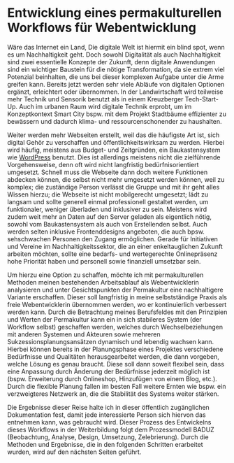 # Entwicklung eines permakulturellen Workflows für Webentwicklung

Wäre das Internet ein Land, <c-external-link url="https://www.sustainablewebmanifesto.com/" label="wäre es der 7. grösste CO2-Produzent."/> Die digitale Welt ist hiermit ein blind spot, wenn es um Nachhaltigkeit geht. Doch sowohl Digitalität als auch Nachhaltigkeit sind zwei essentielle Konzepte der Zukunft, denn digitale Anwendungen sind ein wichtiger Baustein für die nötige Transformation, da sie extrem viel Potenzial beinhalten, die uns bei dieser komplexen Aufgabe unter die Arme greifen kann. Bereits jetzt werden sehr viele Abläufe von digitalen Optionen ergänzt, erleichtert oder übernommen. In der Landwirtschaft wird teilweise mehr Technik und Sensorik benutzt als in einem Kreuzberger Tech-Start-Up. Auch im urbanen Raum wird digitale Technik erprobt, um im Konzeptkontext Smart City bspw. mit dem Projekt <c-external-link url="https://www.giessdenkiez.de/" label="Giess den Kiez"/> Stadtbäume effizienter zu bewässern und dadurch klima- und ressourcenschonender zu haushalten.

Weiter werden mehr Webseiten erstellt, weil das die häufigste Art ist, sich digital Gehör zu verschaffen und öffentlichkeitswirksam zu werden. Hierbei wird häufig, meistens aus Budget- und Zeitgründen, ein Baukastensystem wie [WordPress](https://wordpress.com/) benutzt. Dies ist allerdings meistens nicht die zielführende Vorgehensweise, denn oft wird nicht langfristig bedürfnisorientiert umgesetzt. Schnell muss die Webseite dann doch weitere Funktionen abdecken können, die selbst nicht mehr umgesetzt werden können, weil zu komplex; die zuständige Person verlässt die Gruppe und mit ihr geht alles Wissen hierzu; die Webseite ist nicht mobilgerecht umgesetzt; lädt zu langsam und sollte generell einmal professionell gestaltet werden, um funktionaler, weniger überladen und inklusiver zu sein. Meistens wird zudem weit mehr an Daten auf den Server geladen als eigentlich nötig, sowohl vom Baukastensystem als auch von Erstellenden selbst. Auch werden selten inklusive Frontenddesigns angeboten, die auch bpsw. sehschwachen Personen den Zugang ermöglichen. Gerade für Initiativen und Vereine im Nachhaltigkeitssektor, die an einer enkeltauglichen Zukunft arbeiten möchten, sollte eine bedarfs- und wertegerechte Onlinepräsenz hohe Priorität haben und personell sowie finanziell umsetzbar sein.

Um hierzu eine Option zu schaffen, möchte ich mit permakulturellen Methoden meinen bestehenden Arbeitsablauf als Webentwicklerin analysieren und unter Gesichtspunkten der Permakultur eine nachhaltigere Variante erschaffen. Dieser soll langfristig in meine selbstständige Praxis als freie Webentwicklerin übernommen werden, wo er kontinuierlich verbessert werden kann. Durch die Betrachtung meines Berufsfeldes mit den Prinzipien und Werten der Permakultur kann ein in sich stabileres System (der Workflow selbst) geschaffen werden, welches durch Wechselbeziehungen mit anderen Systemen und Akteuren sowie mehreren Sukzessionsplanungsansätzen dynamisch und lebendig wachsen kann. Hierbei können bereits in der Planungsphase eines Projektes verschiedene Bedürfnisse und Qualitäten herausgearbeitet werden, die dann vorgeben, welche Lösung es genau braucht. Diese soll dann soweit flexibel sein, dass eine Anpassung durch Änderung der Bedürfnisse jederzeit möglich ist (bspw. Erweiterung durch Onlineshop, Hinzufügen von einem Blog, etc.). Durch die flexible Planung fallen im besten Fall weitere Ernten wie bspw. ein verzweigteres Netzwerk an, die die Stabilität des Systems weiter stärken.

Die Ergebnisse dieser Reise halte ich in dieser öffentlich zugänglichen Dokumentation fest, damit jede interessierte Person sich hiervon das entnehmen kann, was gebraucht wird. Dieser Prozess des Entwickelns dieses Workflows in der Weiterbildung folgt dem Prozessmodell BADUZ (Beobachtung, Analyse, Design, Umsetzung, Zelebrierung). Durch die Methoden und Ergebnisse, die in den folgenden Schritten erarbeitet wurden, wird auf den nächsten Seiten geführt.
